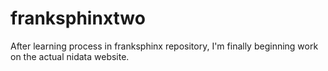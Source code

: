 # franksphinxtwo
After learning process in franksphinx repository, I'm finally beginning work on the actual nidata website.
